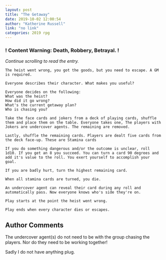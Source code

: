 ```yaml
---
layout: post
title: "The Getaway"
date: 2019-10-02 12:00:54
author: "Katherine Russell"
link: "no link"
categories: 2019 rpg
---
```

<div id="warning"><div id="content"><h3><strong>! Content Warning: Death, Robbery, Betrayal. !</strong></h3><i>Continue scrolling to read the entry.</i></div></div>
 
```
The heist went wrong, you got the goods, but you need to escape. A GM is required.

Everyone describes their character. What makes you useful?

Everyone decides on the following: 
What was the heist? 
How did it go wrong? 
What's the current getaway plan? 
Who is chasing you?

Take the face cards and jokers from a deck of playing cards, shuffle them and place them on the table. Everyone takes one, The players with Jokers are undercover agents. The remaining are removed.

Lastly, shuffle the remaining cards. Players are dealt five cards from the deck face-up. These are Stamina cards

If you do something dangerous and/or the outcome is unclear, roll 1d10. If you get an 8 you succeed. You can turn a card 90 degrees and add it's value to the roll. You exert yourself to accomplish your goal.

If you are badly hurt, turn the highest remaining card.

When all stamina cards are turned, you die.

An undercover agent can reveal their card during any roll and automatically pass. Now everyone knows who's side they're on.

Play starts at the point the heist went wrong.

Play ends when every character dies or escapes.
```
## Author Comments
The undercover agent(s) do not need to be with the group chasing the players. Nor do they need to be working together!

Sadly I do not have anything plug. 
